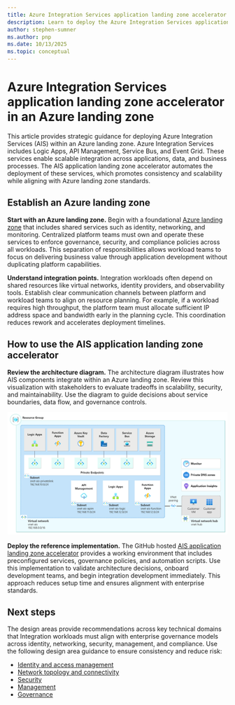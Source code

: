 ```yaml
---
title: Azure Integration Services application landing zone accelerator
description: Learn to deploy the Azure Integration Services application landing zone accelerator in an Azure landing zone.
author: stephen-sumner
ms.author: pnp
ms.date: 10/13/2025
ms.topic: conceptual
---
```


# Azure Integration Services application landing zone accelerator in an Azure landing zone

This article provides strategic guidance for deploying Azure Integration Services (AIS) within an Azure landing zone. Azure Integration Services includes Logic Apps, API Management, Service Bus, and Event Grid. These services enable scalable integration across applications, data, and business processes. The AIS application landing zone accelerator automates the deployment of these services, which promotes consistency and scalability while aligning with Azure landing zone standards.

## Establish an Azure landing zone

**Start with an Azure landing zone.** Begin with a foundational [Azure landing zone](../../../ready/landing-zone/index.md) that includes shared services such as identity, networking, and monitoring. Centralized platform teams must own and operate these services to enforce governance, security, and compliance policies across all workloads. This separation of responsibilities allows workload teams to focus on delivering business value through application development without duplicating platform capabilities.

**Understand integration points.** Integration workloads often depend on shared resources like virtual networks, identity providers, and observability tools. Establish clear communication channels between platform and workload teams to align on resource planning. For example, if a workload requires high throughput, the platform team must allocate sufficient IP address space and bandwidth early in the planning cycle. This coordination reduces rework and accelerates deployment timelines.

## How to use the AIS application landing zone accelerator

**Review the architecture diagram.** The architecture diagram illustrates how AIS components integrate within an Azure landing zone. Review this visualization with stakeholders to evaluate tradeoffs in scalability, security, and maintainability. Use the diagram to guide decisions about service boundaries, data flow, and governance controls.

[![Diagram that shows Azure Integration Services landing zone accelerator architecture.](./media/integration-services-enterprise-deployment_highres.png)](./media/integration-services-enterprise-deployment_highres.png#lightbox)

**Deploy the reference implementation.** The GitHub hosted [AIS application landing zone accelerator](https://github.com/Azure/Integration-Services-Landing-Zone-Accelerator/blob/main/docs/scenario1/Reference%20Implementation.md) provides a working environment that includes preconfigured services, governance policies, and automation scripts. Use this implementation to validate architecture decisions, onboard development teams, and begin integration development immediately. This approach reduces setup time and ensures alignment with enterprise standards.

## Next steps

The design areas provide recommendations across key technical domains that Integration workloads must align with enterprise governance models across identity, networking, security, management, and compliance. Use the following design area guidance to ensure consistency and reduce risk:

- [Identity and access management](./identity-and-access-management.md)
- [Network topology and connectivity](./network-topology-and-connectivity.md)
- [Security](./security.md)
- [Management](./management.md)
- [Governance](./governance.md)